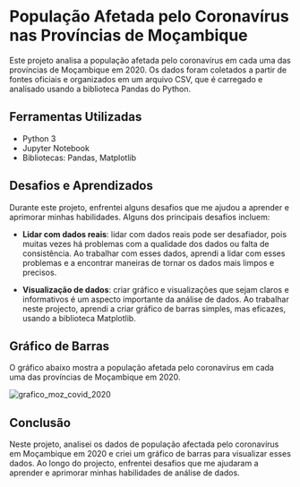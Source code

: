 # População Afetada pelo Coronavírus nas Províncias de Moçambique

Este projeto analisa a população afetada pelo coronavírus em cada uma das províncias de Moçambique em 2020. Os dados foram coletados a partir de fontes oficiais e organizados em um arquivo CSV, que é carregado e analisado usando a biblioteca Pandas do Python.

## Ferramentas Utilizadas

- Python 3
- Jupyter Notebook
- Bibliotecas: Pandas, Matplotlib

## Desafios e Aprendizados

Durante este projeto, enfrentei alguns desafios que me ajudou a aprender e aprimorar minhas habilidades. Alguns dos principais desafios incluem:

- **Lidar com dados reais**: lidar com dados reais pode ser desafiador, pois muitas vezes há problemas com a qualidade dos dados ou falta de consistência. Ao trabalhar com esses dados, aprendi a lidar com esses problemas e a encontrar maneiras de tornar os dados mais limpos e precisos.

- **Visualização de dados**: criar gráfico e visualizações que sejam claros e informativos é um aspecto importante da análise de dados. Ao trabalhar neste projecto, aprendi a criar gráfico de barras simples, mas eficazes, usando a biblioteca Matplotlib.


## Gráfico de Barras

O gráfico abaixo mostra a população afetada pelo coronavírus em cada uma das províncias de Moçambique em 2020.

![grafico_moz_covid_2020](https://user-images.githubusercontent.com/59961857/219705957-ad3261ef-1de1-4139-8d3c-53f96aa5759e.png)

## Conclusão

Neste projeto, analisei os dados de população afectada pelo coronavírus em Moçambique em 2020 e criei um gráfico de barras para visualizar esses dados. Ao longo do projecto, enfrentei desafios que me ajudaram a aprender e aprimorar minhas habilidades de análise de dados.

